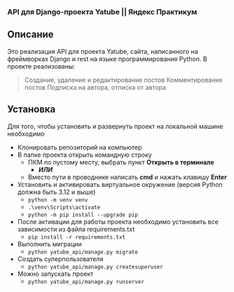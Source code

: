 ### API для Django-проекта Yatube || Яндекс Практикум
## Описание
Это реализация API для проекта Yatube, сайта, написанного на фреймворках Django и rest на языке программирования Python.
В проекте реализованы: 
> Создание, удаление и редактирование постов
> Комментирование постов
> Подписка на автора, отписка от автора
## Установка
Для того, чтобы установить и развернуть проект на локальной машине необходимо
+ Клонировать репозиторий на компьютер
+ В папке проекта открыть командную строку
  + ПКМ по пустому месту, выбрать пункт **Открыть в терминале**
    + ***ИЛИ***
  + Вместо пути в проводнике написать **cmd** и нажать клавишу **Enter**
+ Установить и активировать виртуальное окружение (версия Python должна быть 3.12 и выше)
  + ``` python -m venv venv ```
  + ``` .\venv\Scripts\activate ```
  + ``` python -m pip install --upgrade pip ```
+ После активации для работы проекта необходимо установить все зависимости из файла requirements.txt
  + ``` pip install -r requirements.txt  ```
+ Выполнить миграции
  + ``` python yatube_api/manage.py migrate ```
+ Создать суперпользователя
  + ``` python yatube_api/manage.py createsuperuser ```
+ Можно запускать проект
  + ``` python yatube_api/manage.py runserver ```
